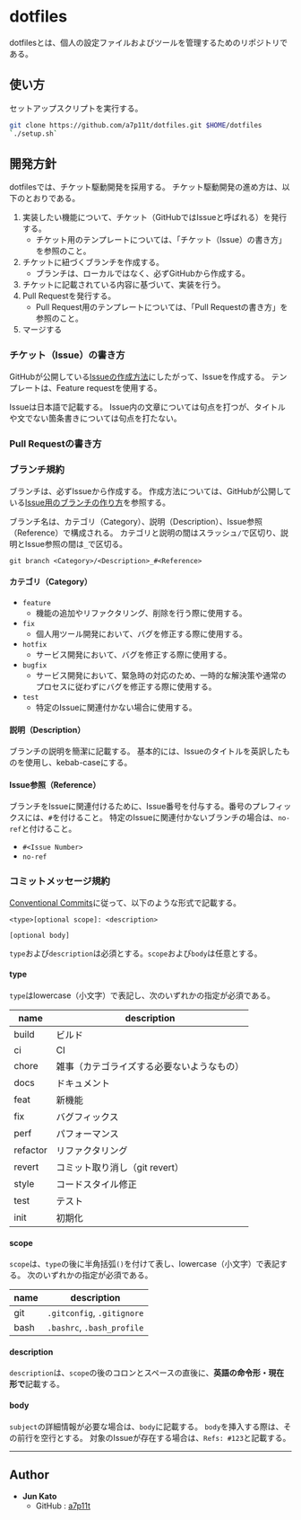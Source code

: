 # dotfiles

dotfilesとは、個人の設定ファイルおよびツールを管理するためのリポジトリである。

## 使い方
セットアップスクリプトを実行する。

```bash
git clone https://github.com/a7p11t/dotfiles.git $HOME/dotfiles
`./setup.sh`
```

## 開発方針

dotfilesでは、チケット駆動開発を採用する。
チケット駆動開発の進め方は、以下のとおりである。

1. 実装したい機能について、チケット（GitHubではIssueと呼ばれる）を発行する。
    - チケット用のテンプレートについては、「チケット（Issue）の書き方」を参照のこと。
1. チケットに紐づくブランチを作成する。
    - ブランチは、ローカルではなく、必ずGitHubから作成する。
1. チケットに記載されている内容に基づいて、実装を行う。
1. Pull Requestを発行する。
    - Pull Request用のテンプレートについては、「Pull Requestの書き方」を参照のこと。
1. マージする

### チケット（Issue）の書き方
GitHubが公開している[Issueの作成方法](https://docs.github.com/ja/issues/tracking-your-work-with-issues/creating-an-issue)にしたがって、Issueを作成する。
テンプレートは、Feature requestを使用する。

Issueは日本語で記載する。
Issue内の文章については句点を打つが、タイトルや文でない箇条書きについては句点を打たない。

### Pull Requestの書き方

### ブランチ規約

ブランチは、必ずIssueから作成する。
作成方法については、GitHubが公開している[Issue用のブランチの作り方](https://docs.github.com/ja/issues/tracking-your-work-with-issues/creating-a-branch-for-an-issue)を参照する。

ブランチ名は、カテゴリ（Category）、説明（Description）、Issue参照（Reference）で構成される。
カテゴリと説明の間はスラッシュ`/`で区切り、説明とIssue参照の間は`_`で区切る。

```
git branch <Category>/<Description>_#<Reference>
```

#### カテゴリ（Category）
- `feature`
    - 機能の追加やリファクタリング、削除を行う際に使用する。
- `fix`
    - 個人用ツール開発において、バグを修正する際に使用する。
- `hotfix`
    - サービス開発において、バグを修正する際に使用する。
- `bugfix`
    - サービス開発において、緊急時の対応のため、一時的な解決策や通常のプロセスに従わずにバグを修正する際に使用する。
- `test`
    - 特定のIssueに関連付かない場合に使用する。

#### 説明（Description）

ブランチの説明を簡潔に記載する。
基本的には、Issueのタイトルを英訳したものを使用し、kebab-caseにする。

#### Issue参照（Reference）

ブランチをIssueに関連付けるために、Issue番号を付与する。番号のプレフィックスには、`#`を付けること。
特定のIssueに関連付かないブランチの場合は、`no-ref`と付けること。
- `#<Issue Number>`
- `no-ref`

### コミットメッセージ規約

[Conventional Commits](https://www.conventionalcommits.org/ja/v1.0.0/)に従って、以下のような形式で記載する。

```
<type>[optional scope]: <description>

[optional body]
```

`type`および`description`は必須とする。`scope`および`body`は任意とする。


#### type

`type`はlowercase（小文字）で表記し、次のいずれかの指定が必須である。


| name     | description                                |
| -------- | ------------------------------------------ |
| build    | ビルド                                     |
| ci       | CI                                         |
| chore    | 雑事（カテゴライズする必要ないようなもの） |
| docs     | ドキュメント                               |
| feat     | 新機能                                     |
| fix      | バグフィックス                             |
| perf     | パフォーマンス                             |
| refactor | リファクタリング                           |
| revert   | コミット取り消し（git revert）             |
| style    | コードスタイル修正                         |
| test     | テスト                                     |
| init     | 初期化                                     |

#### scope

`scope`は、`type`の後に半角括弧`()`を付けて表し、lowercase（小文字）で表記する。
次のいずれかの指定が必須である。

| name | description                |
| ---- | -------------------------- |
| git  | `.gitconfig`, `.gitignore` |
| bash | `.bashrc`, `.bash_profile` |

#### description

`description`は、`scope`の後のコロンとスペースの直後に、**英語の命令形・現在形で**記載する。

#### body
`subject`の詳細情報が必要な場合は、`body`に記載する。
`body`を挿入する際は、その前行を空行とする。
対象のIssueが存在する場合は、`Refs: #123`と記載する。

---

## Author
- **Jun Kato**
  - GitHub : [a7p11t](https://github.com/a7p11t)
